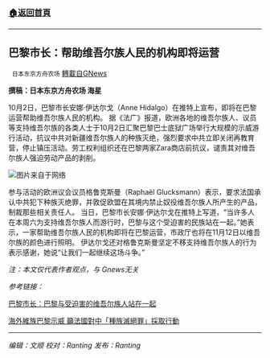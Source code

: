 ###  [:house:返回首頁](https://github.com/ourhimalayas/txt)
---


## 巴黎市长：帮助维吾尔族人民的机构即将运营
` 日本东京方舟农场` [轉載自GNews](https://gnews.org/zh-hans/1571536/)

**撰稿：日本东京方舟农场 海星**

10月2日，巴黎市长安娜·伊达尔戈（Anne Hidalgo）在推特上宣布，即将在巴黎运营帮助维吾尔族人民的机构。
据《法广》报道，欧洲各地的维吾尔族人、议员等支持维吾尔族的各类人士于10月2日汇聚巴黎巴士底狱广场举行大规模的示威游行活动，抗议中共对新疆维吾尔族人的种族灭绝，强烈要求中共立即关闭再教育营，停止镇压活动。劳工权利组织还在巴黎两家Zara商店前抗议，谴责其对维吾尔族人强迫劳动产品的剥削。

![](https://assets.gnews.org/wp-content/uploads/2021/10/phpUH3R5D.jpg)图片来自于网络

参与活动的欧洲议会议员格鲁克斯曼（Raphaël Glucksmann）表示，要求法国承认中共犯下种族灭绝罪，并敦促欧盟在其境内禁止奴役维吾尔族人所产生的产品，制裁那些相关责任人。
当日，巴黎市长安娜·伊达尔戈在推特上写道，“当许多人在本周六为支持维吾尔族人而游行时，巴黎与这个受迫害的民族站在一起。”她表示，一家帮助维吾尔族人民的机构即将在巴黎运营，市政厅也将在11月12日以维吾尔族的颜色进行照明。
伊达尔戈还对格鲁克斯曼坚定不移支持维吾尔族人的行为表示感谢，她说“让我们一起继续这场斗争。”

*注：本文仅代表作者观点，与 Gnews无关*

*参考链接：*

[巴黎市长：巴黎与受迫害的维吾尔族人站在一起](https://www.rfi.fr/cn/%E6%B3%95%E5%9B%BD/20211002-%E5%B7%B4%E9%BB%8E%E5%B8%82%E9%95%BF-%E5%B7%B4%E9%BB%8E%E4%B8%8E%E5%8F%97%E8%BF%AB%E5%AE%B3%E7%9A%84%E7%BB%B4%E5%90%BE%E5%B0%94%E6%97%8F%E4%BA%BA%E7%AB%99%E5%9C%A8%E4%B8%80%E8%B5%B7)

[海外維族巴黎示威 籲法國對中「種族滅絕罪」採取行動](https://news.ltn.com.tw/news/world/breakingnews/3691878)

* * *

*编辑：文顺 校对：Ranting 发布：Ranting*

